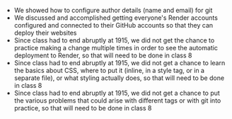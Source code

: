 - We showed how to configure author details (name and email) for git
- We discussed and accomplished getting everyone's Render accounts configured and connected to their GitHub accounts so that they can deploy their websites
- Since class had to end abruptly at 1915, we did not get the chance to practice making a change multiple times in order to see the automatic deployment to Render, so that will need to be done in class 8
- Since class had to end abruptly at 1915, we did not get a chance to learn the basics about CSS, where to put it (inline, in a style tag, or in a separate file), or what styling actually does, so that will need to be done in class 8
- Since class had to end abruptly at 1915, we did not get a chance to put the various problems that could arise with different tags or with git into practice, so that will need to be done in class 8